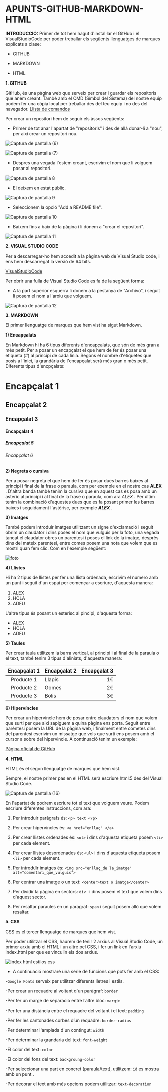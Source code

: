 # APUNTS-GITHUB-MARKDOWN-HTML 
__INTRODUCCIÓ:__
Primer de tot hem hagut d'instal·lar el GitHub i el VisualStudioCode per poder treballar els següents llenguatges de marques explicats a clase:

  * GITHUB
  
  * MARKDOWN
  
  * HTML
  
__1. GITHUB__

GitHub, és una pàgina web que serveix per crear i guardar els repositoris que anem creant. També amb el CMD (Símbol del Sistema) del nostre equip podem fer una cópia  local per treballar des del teu equip i no des del navegador.
[Llista de comandos](https://gist.github.com/dasdo/9ff71c5c0efa037441b6 "Llista de comandos")

Per crear un repositori hem de seguir els àssos següents:

* Primer de tot anar l'apartat de "repositoris" i des de allà donar-li a "nou", per així crear un repositori nou.  

![Captura de pantalla (6)](https://user-images.githubusercontent.com/113421752/197405357-0658d1d1-ec06-44f8-9f55-5ed2d022b974.png)

![Captura de pantalla (7)](https://user-images.githubusercontent.com/113421752/197405226-43a9dee3-fee7-40f6-8d51-a23c6c764585.png)

* Despres una vegada l'estem creant, escrivim el nom que li volguem posar al repositori.

![Captura de pantalla 8](https://user-images.githubusercontent.com/113421752/197406016-55d3a712-f4ff-4df0-be6c-e0df161b773b.png)

* El deixem en estat públic.

![Captura de pantalla 9](https://user-images.githubusercontent.com/113421752/197406156-86db32c4-da6a-459b-a985-3c128b966bfe.png)

* Seleccionem la opció "Add a README file".

![Captura de pantalla 10](https://user-images.githubusercontent.com/113421752/197406434-a4d4ad46-6ab2-43cb-9082-78203d317c19.png)

* Baixem fins a baix de la pàgina i li donem a "crear el repositori".

![Captura de pantalla 11](https://user-images.githubusercontent.com/113421752/197406597-969f816c-514a-415d-91d9-5acc2f8da89b.png)

__2. VISUAL STUDIO CODE__

Per a descarregar-ho hem accedit a la pàgina web de Visual Studio code, i ens hem descarregat la versió de 64 bits.

[VisualStudioCode](https://code.visualstudio.com/ "VisualStudioCode")

Per obrir una fulla de Visual Studio Code es fa de la següent forma:

* A la part superior esquerra li donem a la pestanya de "Archivo", i seguit li posem el nom a l'arxiu que volguem.

![Captura de pantalla 12](https://user-images.githubusercontent.com/113421752/197407282-ceabf042-ae72-4738-948e-81a8f25284b0.png)
  
__3. MARKDOWN__
  
 El primer llenguatge de marques que hem vist ha sigut Markdown.

__1) Encapçalats__

En Markdown hi ha 6 tipus diferents d'encapçalats, que són de més gran a més petit. Per a posar un encapçalat el que hem de fer és posar una etiqueta (#) al principi de cada linia. Segons el nombre d'etiquetes que posis a l'inici, la grandària de l'encapçalat serà més gran o més petit.
Diferents tipus d'encpçalats:

# Encapçalat 1

## Encapçalat 2

### Encapçalat 3

#### Encapçalat 4

##### Encapçalat 5

###### Encapçalat 6

__2) Negreta o cursiva__

Per a posar negreta el que hem de fer és posar dues barres baixes al principi i final de la frase o paraula, com per exemple en el nostre cas __ALEX__ . D'altra banda també tenim la cursiva que en aquest cas es posa amb un asteric al principi i al final de la frase o paraula, com ara *ALEX* . Per últim tenim la combinació d'aquestes dues que es fa posant primer les barres baixes i seguidament l'astérisc, per exemple __*ALEX*__ .
  
__3) Imatges__

També podem introduir imatges utilitzant un signe d'exclamació i seguit obrim un claudator i dins poses el nom que vulguis per la foto, una vegada tancat el claudator obres un parentesi i poses el link de la imatge, desprès dins del mateix parentesi, entre comes posem una nota que volem que es mostri quan fem clic. Com en l'exemple següent:

![foto](https://www.larepublica.net/storage/images/2019/08/23/20190823094751.informatica.x2.jpg "Clic per anar a la foto")

__4) Llistes__

Hi ha 2 tipus de llistes per fer una llista ordenada, escrivim el numero amb un punt i seguit d'un espai per començar a escriure, d'aquesta manera:
 
1. ALEX
2. HOLA
3. ADEU

L'altre tipus és posant un esterisc al pincipi, d'aquesta forma: 

* ALEX
* HOLA
* ADEU

__5) Taules__

Per crear taula utilitzem la barra vertical, al principi i al final de la paraula o el text, també tenim 3 tipus d'aliniats, d'aquesta manera: 

| Encapçalat 1 | Encapçalat 2 | Encapçalat 3 |
| :----------: | :----------- | -----------: |
| Producte 1 | Llapis | 1€ |
| Producte 2 | Gomes | 2€ |
| Producte 3 | Bolis | 3€ |

__6) Hipervíncles__

Per crear un hipervincle hem de posar entre claudators el nom que volem que surti per que així sapiguem a quina pàgina  ens porta. Seguit entre paréntesi posem la URL de la pàgina web, i finalment entre cometes dins del parentesi escrivim un missatge que vols que surti ens posem amb el cursor a sobre del hipervincle. A continuació tenim un exemple:

[Pàgina oficial de GitHub](https://github.com/ "Fes clic per anar a GitHub")

__4. HTML__

HTML és el segon llenguatge de marques que hem vist.

Sempre, el nostre primer pas en el HTML serà escriure html:5 des del Visual Studio Code. 

![Captura de pantalla (16)](https://user-images.githubusercontent.com/113421752/197408087-bddf2a07-3601-4b99-afc2-dae220c99ddf.png)

En l'apartat de <body> podrem escriure tot el text que volguem veure. Podem escriure diferentes instruccions, com ara:

1. Per introduir paràgrafs és: ```<p> text </p>```

2. Per crear hipervíncles és: ```<a href="enllaç" </a>```

3. Per crear llistes ordenades és: ```<ol>``` i dins d'aquesta etiqueta posem ```<li>``` per cada element.

4. Per crear llistes desordenades és: ```<ul>``` i dins d'aquesta etiqueta posem ```<li>``` per cada element.

5. Per introduïr imatges és: ```<img src="enllaç_de la_imatge" alt="comentari_que_vulguis">```

6. Per centrar una imatge o un text: ```<center>text o imatge</center>```
 
7. Per dividir la pàgina en sectors: ```div ``` i dins posem el text que volem dins d'aquest sector.
 
8. Per resaltar paraules en un paragraf: ```span``` i seguit posem allò que volem resaltar.

__5. CSS__
 
CSS és el tercer llenguatge de marques que hem vist.

Per poder utilitzar el CSS, haurem de tenir 2 arxius al Visual Studio Code, un primer arxiu amb el HTML i un altre pel CSS, i fer un link en l'arxiu index.html per que es vinculin els dos arxius. 

![index html estilos css](https://user-images.githubusercontent.com/113421752/208633542-75599570-f715-40cd-9f76-71f8339fb8e2.png)

* A continuació mostraré una serie de funcions que pots fer amb el CSS:

-```Google Fonts``` serveix per utilitzar diferents lletres i estils.
 
-Per crear un recuadre al voltant d'un paràgraf: ```border```
 
-Per fer un marge de separació entre l’altre bloc: ```margin``` 
 
-Per fer una distància entre el requadre del voltant i el text: ```padding```
 
-Per fer les cantonades corbes d’un requadre: ```border-radius```
 
-Per determinar l'amplada d'un contingut: ```width``` 

-Per determinar la grandaria del text: ```font-weight```

-El color del text: ```color``` 

-El color del fons del text: ```backgroung-color```

-Per seleccionar una part en concret (paraula/text), utilitzem: ```id``` es mostra amb un punt ```.```

-Per decorar el text amb més opcions podem utilitzar: ```text-decoration``` 
 
 
